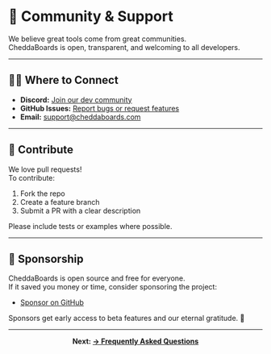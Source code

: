 # 💬 Community & Support

We believe great tools come from great communities.  
CheddaBoards is open, transparent, and welcoming to all developers.

---

## 🧑‍💻 Where to Connect

- **Discord:** [Join our dev community](https://discord.gg/cheddaboards)  
- **GitHub Issues:** [Report bugs or request features](https://github.com/cheddatech/CheddaBoards-SDK/issues)  
- **Email:** support@cheddaboards.com  

---

## 💚 Contribute

We love pull requests!  
To contribute:
1. Fork the repo  
2. Create a feature branch  
3. Submit a PR with a clear description  

Please include tests or examples where possible.

---

## 🧀 Sponsorship

CheddaBoards is open source and free for everyone.  
If it saved you money or time, consider sponsoring the project:

- [Sponsor on GitHub](https://github.com/sponsors/YOUR-USERNAME)

Sponsors get early access to beta features and our eternal gratitude. 🧀

---

<p align="center">
  <strong>Next: <a href="FAQ.md">→ Frequently Asked Questions</a></strong>
</p>

